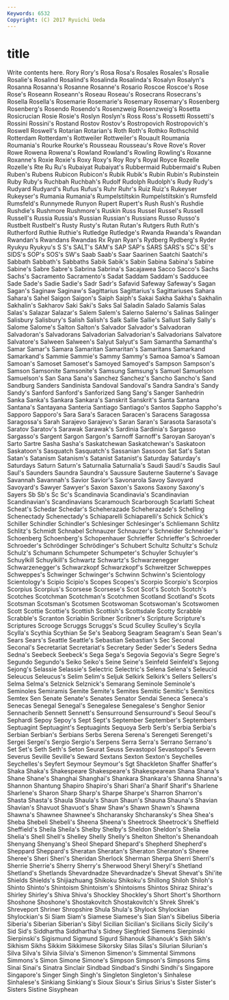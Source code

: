 ```yaml
---
Keywords: 6532 
Copyright: (C) 2017 Ryuichi Ueda
---
```


# title

Write contents here.
 Rory Rory's Rosa Rosa's Rosales Rosales's Rosalie Rosalie's Rosalind
Rosalind's Rosalinda Rosalinda's Rosalyn Rosalyn's Rosanna Rosanna's Rosanne Rosanne's Rosario
Roscoe Roscoe's Rose Rose's Roseann Roseann's Roseau Roseau's Rosecrans Rosecrans's
Rosella Rosella's Rosemarie Rosemarie's Rosemary Rosemary's Rosenberg Rosenberg's Rosendo Rosendo's
Rosenzweig Rosenzweig's Rosetta Rosicrucian Rosie Rosie's Roslyn Roslyn's Ross Ross's
Rossetti Rossetti's Rossini Rossini's Rostand Rostov Rostov's Rostropovich Rostropovich's Roswell
Roswell's Rotarian Rotarian's Roth Roth's Rothko Rothschild Rotterdam Rotterdam's Rottweiler
Rottweiler's Rouault Roumania Roumania's Rourke Rourke's Rousseau Rousseau's Rove Rove's
Rover Rowe Rowena Rowena's Rowland Rowland's Rowling Rowling's Roxanne Roxanne's
Roxie Roxie's Roxy Roxy's Roy Roy's Royal Royce Rozelle Rozelle's
Rte Ru Ru's Rubaiyat Rubaiyat's Rubbermaid Rubbermaid's Ruben Ruben's Rubens
Rubicon Rubicon's Rubik Rubik's Rubin Rubin's Rubinstein Ruby Ruby's Ruchbah
Ruchbah's Rudolf Rudolph Rudolph's Rudy Rudy's Rudyard Rudyard's Rufus Rufus's
Ruhr Ruhr's Ruiz Ruiz's Rukeyser Rukeyser's Rumania Rumania's Rumpelstiltskin Rumpelstiltskin's
Rumsfeld Rumsfeld's Runnymede Runyon Rupert Rupert's Rush Rush's Rushdie Rushdie's
Rushmore Rushmore's Ruskin Russ Russel Russel's Russell Russell's Russia Russia's
Russian Russian's Russians Russo Russo's Rustbelt Rustbelt's Rusty Rusty's Rutan
Rutan's Rutgers Ruth Ruth's Rutherford Ruthie Ruthie's Rutledge Rutledge's Rwanda
Rwanda's Rwandan Rwandan's Rwandans Rwandas Rx Ryan Ryan's Rydberg Rydberg's
Ryder Ryukyu Ryukyu's S S's SALT's SAM's SAP SAP's SARS
SARS's SC's SE's SIDS's SOP's SOS's SW's Saab Saab's Saar
Saarinen Saatchi Saatchi's Sabbath Sabbath's Sabbaths Sabik Sabik's Sabin Sabina
Sabina's Sabine Sabine's Sabre Sabre's Sabrina Sabrina's Sacajawea Sacco Sacco's
Sachs Sachs's Sacramento Sacramento's Sadat Saddam Saddam's Sadducee Sade Sade's
Sadie Sadie's Sadr Sadr's Safavid Safeway Safeway's Sagan Sagan's Saginaw
Saginaw's Sagittarius Sagittarius's Sagittariuses Sahara Sahara's Sahel Saigon Saigon's Saiph
Saiph's Sakai Sakha Sakha's Sakhalin Sakhalin's Sakharov Saki Saki's Saks
Sal Saladin Salado Salamis Salas Salas's Salazar Salazar's Salem Salem's
Salerno Salerno's Salinas Salinger Salisbury Salisbury's Salish Salish's Salk Sallie
Sallie's Sallust Sally Sally's Salome Salome's Salton Salton's Salvador Salvador's
Salvadoran Salvadoran's Salvadorans Salvadorian Salvadorian's Salvadorians Salvatore Salvatore's Salween Salween's
Salyut Salyut's Sam Samantha Samantha's Samar Samar's Samara Samaritan Samaritan's
Samaritans Samarkand Samarkand's Sammie Sammie's Sammy Sammy's Samoa Samoa's Samoan
Samoan's Samoset Samoset's Samoyed Samoyed's Sampson Sampson's Samson Samsonite Samsonite's
Samsung Samsung's Samuel Samuelson Samuelson's San Sana Sana's Sanchez Sanchez's
Sancho Sancho's Sand Sandburg Sanders Sandinista Sandoval Sandoval's Sandra Sandra's
Sandy Sandy's Sanford Sanford's Sanforized Sang Sang's Sanger Sanhedrin Sanka
Sanka's Sankara Sankara's Sanskrit Sanskrit's Santa Santana Santana's Santayana Santeria
Santiago Santiago's Santos Sappho Sappho's Sapporo Sapporo's Sara Sara's Saracen
Saracen's Saracens Saragossa Saragossa's Sarah Sarajevo Sarajevo's Saran Saran's Sarasota
Sarasota's Saratov Saratov's Sarawak Sarawak's Sardinia Sardinia's Sargasso Sargasso's Sargent
Sargon Sargon's Sarnoff Sarnoff's Saroyan Saroyan's Sarto Sartre Sasha Sasha's
Saskatchewan Saskatchewan's Saskatoon Saskatoon's Sasquatch Sasquatch's Sassanian Sassoon Sat Sat's
Satan Satan's Satanism Satanism's Satanist Satanist's Saturday Saturday's Saturdays Saturn
Saturn's Saturnalia Saturnalia's Saudi Saudi's Saudis Saul Saul's Saunders Saundra
Saundra's Saussure Sauterne Sauterne's Savage Savannah Savannah's Savior Savior's Savonarola
Savoy Savoyard Savoyard's Sawyer Sawyer's Saxon Saxon's Saxons Saxony Saxony's
Sayers Sb Sb's Sc Sc's Scandinavia Scandinavia's Scandinavian Scandinavian's Scandinavians
Scaramouch Scarborough Scarlatti Scheat Scheat's Schedar Schedar's Scheherazade Scheherazade's Schelling
Schenectady Schenectady's Schiaparelli Schiaparelli's Schick Schick's Schiller Schindler Schindler's Schlesinger
Schlesinger's Schliemann Schlitz Schlitz's Schmidt Schnabel Schnauzer Schnauzer's Schneider Schneider's
Schoenberg Schoenberg's Schopenhauer Schrieffer Schrieffer's Schroeder Schroeder's Schrödinger Schrödinger's Schubert
Schultz Schultz's Schulz Schulz's Schumann Schumpeter Schumpeter's Schuyler Schuyler's Schuylkill
Schuylkill's Schwartz Schwartz's Schwarzenegger Schwarzenegger's Schwarzkopf Schwarzkopf's Schweitzer Schweppes Schweppes's
Schwinger Schwinger's Schwinn Schwinn's Scientology Scientology's Scipio Scipio's Scopes Scopes's
Scorpio Scorpio's Scorpios Scorpius Scorpius's Scorsese Scorsese's Scot Scot's Scotch
Scotch's Scotches Scotchman Scotchman's Scotchmen Scotland Scotland's Scots Scotsman Scotsman's
Scotsmen Scotswoman Scotswoman's Scotswomen Scott Scottie Scottie's Scottish Scottish's Scottsdale
Scotty Scrabble Scrabble's Scranton Scriabin Scribner Scribner's Scripture Scripture's Scriptures
Scrooge Scruggs Scruggs's Scud Sculley Sculley's Scylla Scylla's Scythia Scythian
Se Se's Seaborg Seagram Seagram's Sean Sean's Sears Sears's Seattle
Seattle's Sebastian Sebastian's Sec Seconal Seconal's Secretariat Secretariat's Secretary Seder
Seder's Seders Sedna Sedna's Seebeck Seebeck's Sega Sega's Segovia Segovia's
Segre Segre's Segundo Segundo's Seiko Seiko's Seine Seine's Seinfeld Seinfeld's
Sejong Sejong's Selassie Selassie's Selectric Selectric's Selena Selena's Seleucid Seleucus
Seleucus's Selim Selim's Seljuk Selkirk Selkirk's Sellers Sellers's Selma Selma's
Selznick Selznick's Semarang Seminole Seminole's Seminoles Semiramis Semite Semite's Semites
Semitic Semitic's Semitics Semtex Sen Senate Senate's Senates Senator Sendai
Seneca Seneca's Senecas Senegal Senegal's Senegalese Senegalese's Senghor Senior Sennacherib
Sennett Sennett's Sensurround Sensurround's Seoul Seoul's Sephardi Sepoy Sepoy's Sept
Sept's September September's Septembers Septuagint Septuagint's Septuagints Sequoya Serb Serb's
Serbia Serbia's Serbian Serbian's Serbians Serbs Serena Serena's Serengeti Serengeti's
Sergei Sergei's Sergio Sergio's Serpens Serra Serra's Serrano Serrano's Set
Set's Seth Seth's Seton Seurat Seuss Sevastopol Sevastopol's Severn Severus
Seville Seville's Seward Sextans Sexton Sexton's Seychelles Seychelles's Seyfert Seymour
Seymour's Sgt Shackleton Shaffer Shaffer's Shaka Shaka's Shakespeare Shakespeare's Shakespearean
Shana Shana's Shane Shane's Shanghai Shanghai's Shankara Shankara's Shanna Shanna's
Shannon Shantung Shapiro Shapiro's Shari Shari'a Sharif Sharif's Sharlene Sharlene's
Sharon Sharp Sharp's Sharpe Sharpe's Sharron Sharron's Shasta Shasta's Shaula
Shaula's Shaun Shaun's Shauna Shauna's Shavian Shavian's Shavuot Shavuot's Shaw
Shaw's Shawn Shawn's Shawna Shawna's Shawnee Shawnee's Shcharansky Shcharansky's Shea
Shea's Sheba Shebeli Shebeli's Sheena Sheena's Sheetrock Sheetrock's Sheffield Sheffield's
Sheila Sheila's Shelby Shelby's Sheldon Sheldon's Shelia Shelia's Shell Shell's
Shelley Shelly Shelly's Shelton Shelton's Shenandoah Shenyang Shenyang's Sheol Shepard
Shepard's Shepherd Shepherd's Sheppard Sheppard's Sheratan Sheratan's Sheraton Sheraton's Sheree
Sheree's Sheri Sheri's Sheridan Sherlock Sherman Sherpa Sherri Sherri's Sherrie
Sherrie's Sherry Sherry's Sherwood Sheryl Sheryl's Shetland Shetland's Shetlands Shevardnadze
Shevardnadze's Shevat Shevat's Shi'ite Shields Shields's Shijiazhuang Shikoku Shikoku's Shillong
Shiloh Shiloh's Shinto Shinto's Shintoism Shintoism's Shintoisms Shintos Shiraz Shiraz's
Shirley Shirley's Shiva Shiva's Shockley Shockley's Short Short's Shorthorn Shoshone
Shoshone's Shostakovitch Shostakovitch's Shrek Shrek's Shreveport Shriner Shropshire Shula Shula's
Shylock Shylockian Shylockian's Si Siam Siam's Siamese Siamese's Sian Sian's
Sibelius Siberia Siberia's Siberian Siberian's Sibyl Sicilian Sicilian's Sicilians Sicily
Sicily's Sid Sid's Siddhartha Siddhartha's Sidney Siegfried Siemens Sierpinski Sierpinski's
Sigismund Sigmund Sigurd Sihanouk Sihanouk's Sikh Sikh's Sikhism Sikhs Sikkim
Sikkimese Sikorsky Silas Silas's Silurian Silurian's Silva Silva's Silvia Silvia's
Simenon Simenon's Simmental Simmons Simmons's Simon Simone Simone's Simpson Simpson's
Simpsons Sims Sinai Sinai's Sinatra Sinclair Sindbad Sindbad's Sindhi Sindhi's
Singapore Singapore's Singer Singh Singh's Singleton Singleton's Sinhalese Sinhalese's Sinkiang
Sinkiang's Sioux Sioux's Sirius Sirius's Sister Sister's Sisters Sistine Sisyphean
